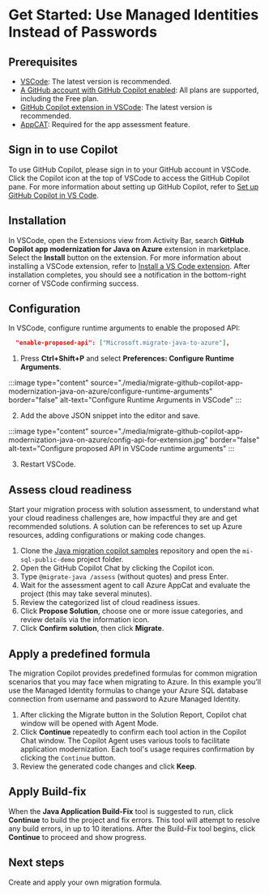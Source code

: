 # Get Started: Use Managed Identities Instead of Passwords

## Prerequisites
- [VSCode](https://code.visualstudio.com/): The latest version is recommended.
- [A GitHub account with GitHub Copilot enabled](https://github.com/features/copilot): All plans are supported, including the Free plan.
- [GitHub Copilot extension in VSCode](https://code.visualstudio.com/docs/copilot/overview): The latest version is recommended.
- [AppCAT](https://aka.ms/appcat-install): Required for the app assessment feature.

## Sign in to use Copilot
To use GitHub Copilot, please sign in to your GitHub account in VSCode. Click the Copilot icon at the top of VSCode to access the GitHub Copilot pane. For more information about setting up GitHub Copilot, refer to [Set up GitHub Copilot in VS Code](https://code.visualstudio.com/docs/copilot/setup).

## Installation
In VSCode, open the Extensions view from Activity Bar, search **GitHub Copilot app modernization for Java on Azure** extension in marketplace. Select the **Install** button on the extension. For more information about installing a VSCode extension, refer to [Install a VS Code extension](https://code.visualstudio.com/docs/getstarted/extensions#_install-a-vs-code-extension). After installation completes, you should see a notification in the bottom-right corner of VSCode confirming success.

## Configuration
In VSCode, configure runtime arguments to enable the proposed API:
```json
  "enable-proposed-api": ["Microsoft.migrate-java-to-azure"],
```
1. Press **Ctrl+Shift+P** and select **Preferences: Configure Runtime Arguments**.

:::image type="content" source="./media/migrate-github-copilot-app-modernization-java-on-azure/configure-runtime-arguments" border="false" alt-text="Configure Runtime Arguments in VSCode" :::

2. Add the above JSON snippet into the editor and save.

:::image type="content" source="./media/migrate-github-copilot-app-modernization-java-on-azure/config-api-for-extension.jpg" border="false" alt-text="Configure proposed API in VSCode runtime arguments" :::

3. Restart VSCode.

## Assess cloud readiness
Start your migration process with solution assessment, to understand what your cloud readiness challenges are, how impactful they are and get recommended solutions. A solution can be references to set up Azure resources, adding configurations or making code changes.
1. Clone the [Java migration copilot samples](https://github.com/Azure-Samples/java-migration-copilot-samples) repository and open the `mi-sql-public-demo` project folder.
2. Open the GitHub Copilot Chat by clicking the Copilot icon.
3. Type `@migrate-java /assess` (without quotes) and press Enter.
4. Wait for the assessment agent to call Azure AppCat and evaluate the project (this may take several minutes).
5. Review the categorized list of cloud readiness issues.
6. Click **Propose Solution**, choose one or more issue categories, and review details via the information icon.
7. Click **Confirm solution**, then click **Migrate**.

## Apply a predefined formula
The migration Copilot provides predefined formulas for common migration scenarios that you may face when migrating to Azure. In this example you’ll use the Managed Identity formulas to change your Azure SQL database connection from username and password to Azure Managed Identity.
1. After clicking the Migrate button in the Solution Report, Copilot chat window will be opened with Agent Mode.
1. Click **Continue** repeatedly to confirm each tool action in the Copilot Chat window. The Copilot Agent uses various tools to facilitate application modernization. Each tool's usage requires confirmation by clicking the `Continue` button.
1. Review the generated code changes and click **Keep**.

## Apply Build-fix
When the **Java Application Build-Fix** tool is suggested to run, click **Continue** to build the project and fix errors. This tool will attempt to resolve any build errors, in up to 10 iterations.
After the Build-Fix tool begins, click **Continue** to proceed and show progress.


## Next steps
Create and apply your own migration formula.